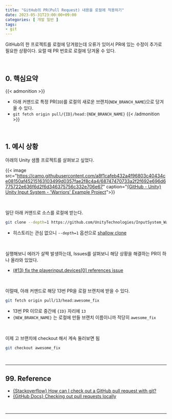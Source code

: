 ```yaml
---
title: "GitHub의 PR(Pull Request) 내용을 로컬에 적용하기"
date: 2023-05-31T23:00:00+09:00
categories: [ 개발 일반 ]
tags:
- git
---
```


GitHub의 한 프로젝트를 로컬에 당겨왔는데 오류가 있어서 PR에 있는 수정이 추가로 필요한 상황이다. 요럴 때 PR 번호로 로컬에 당겨올 수 있다.
<!--more-->

<br/>

## 0. 핵심요약

{{< admonition >}}
- 아래 커맨드로 특정 PR(`ID`)를 로컬의 새로운 브랜치(`NEW_BRANCH_NAME`)으로 당겨올 수 있다.
- `git fetch origin pull/{ID}/head:{NEW_BRANCH_NAME}`
{{< /admonition >}}

<br/>

## 1. 예시 상황

아래의 Unity 샘플 프로젝트를 살펴보고 싶었다.

{{< image src="https://camo.githubusercontent.com/a8f1cafeb432a4f96803c40434ce08150af45215163103499d0357fae2f8c4a4/68747470733a2f2f692e696d6775722e636f6d2f6d346375756c332e706e67" caption="[{GitHub - Unity} Unity Input System - 'Warriors' Example Project](https://github.com/UnityTechnologies/InputSystem_Warriors)">}}

<br/>

일단 아래 커맨드로 소스를 로컬에 받는다.
```bash
git clone --depth=1 https://github.com/UnityTechnologies/InputSystem_Warriors.git
```
- 히스토리는 관심 없으니 `--depth=1` 옵션으로 [shallow clone](https://mechurak.github.io/2023-05-29_git-shallow-clone/)

<br/>

실행해보니 에러가 살짝 발생하는데, Issues를 살펴보니 해당 상황을 해결하는 PR이 하나 올라와 있었다.
- [(#13) fix the playerinput.devices[0] references issue](https://github.com/UnityTechnologies/InputSystem_Warriors/pull/13)

<br/>

이럴때, 아래 커맨드로 해당 13번 PR을 로컬 브랜치에 받을 수 있다.
```bash
git fetch origin pull/13/head:awesome_fix
```
- 13번 PR 이므로 중간에 `{ID}` 자리에 `13`
- `{NEW_BRANCH_NAME}` 는 로컬에 만들 브랜치 이름이니까 적당히 `awesome_fix`

<br/>

이제 고 브랜치에 checkout 해서 계속 둘러보면 됨
```bash
git checkout awesome_fix
```

<br/>

---

## 99. Reference
- [{Stackoverflow} How can I check out a GitHub pull request with git?](https://stackoverflow.com/a/30584951)
- [{GitHub Docs} Checking out pull requests locally](https://docs.github.com/en/pull-requests/collaborating-with-pull-requests/)


<br/>

---